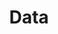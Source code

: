 ---
title: Data
description: We publish open data
permalink: /en/institution/search
lang-ref: /institution/search
layout: institution-search
---